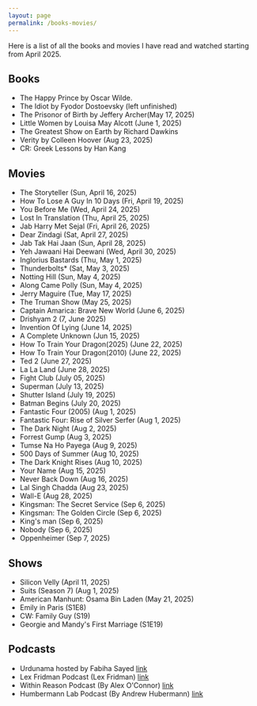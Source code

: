 ```yaml
---
layout: page
permalink: /books-movies/
---
```


Here is a list of all the books and movies I have read and watched starting from April 2025. 

Books 
----
- The Happy Prince by Oscar Wilde. 
- The Idiot by Fyodor Dostoevsky (left unfinished)
- The Prisonor of Birth by Jeffery Archer(May 17, 2025)
- Little Women by Louisa May Alcott (June 1, 2025)
- The Greatest Show on Earth by Richard Dawkins
- Verity by Colleen Hoover (Aug 23, 2025)
- CR: Greek Lessons by Han Kang

Movies 
----
- The Storyteller (Sun, April 16, 2025)
- How To Lose A Guy In 10 Days (Fri, April 19, 2025)
- You Before Me (Wed, April 24, 2025)
- Lost In Translation (Thu, April 25, 2025)
- Jab Harry Met Sejal (Fri, April 26, 2025)
- Dear Zindagi (Sat, April 27, 2025)
- Jab Tak Hai Jaan (Sun, April 28, 2025)
- Yeh Jawaani Hai Deewani (Wed, April 30, 2025)
- Inglorius Bastards (Thu, May 1, 2025)
- Thunderbolts* (Sat, May 3, 2025)
- Notting Hill (Sun, May 4, 2025)
- Along Came Polly (Sun, May 4, 2025)
- Jerry Maguire (Tue, May 17, 2025)
- The Truman Show (May 25, 2025)
- Captain Amarica: Brave New World (June 6, 2025)
- Drishyam 2 (7, June 2025)
- Invention Of Lying (June 14, 2025)
- A Complete Unknown (Jun 15, 2025)
- How To Train Your Dragon(2025) (June 22, 2025)
- How To Train Your Dragon(2010) (June 22, 2025)
- Ted 2 (June 27, 2025)
- La La Land (June 28, 2025)
- Fight Club (July 05, 2025)
- Superman (July 13, 2025)
- Shutter Island (July 19, 2025)
- Batman Begins (July 20, 2025)
- Fantastic Four (2005) (Aug 1, 2025)
- Fantastic Four: Rise of Silver Serfer (Aug 1, 2025)
- The Dark Night (Aug 2, 2025)
- Forrest Gump (Aug 3, 2025)
- Tumse Na Ho Payega (Aug 9, 2025)
- 500 Days of Summer (Aug 10, 2025)
- The Dark Knight Rises (Aug 10, 2025)
- Your Name (Aug 15, 2025)
- Never Back Down (Aug 16, 2025)
- Lal Singh Chadda (Aug 23, 2025)
- Wall-E (Aug 28, 2025)
- Kingsman: The Secret Service (Sep 6, 2025)
- Kingsman: The Golden Circle (Sep 6, 2025)
- King's man (Sep 6, 2025)
- Nobody (Sep 6, 2025)
- Oppenheimer (Sep 7, 2025)



Shows
---
- Silicon Velly  (April 11, 2025)
- Suits (Season 7) (Aug 1, 2025)
- American Manhunt: Osama Bin Laden (May 21, 2025)
- Emily in Paris (S1E8)
- CW: Family Guy (S19)
- Georgie and Mandy's First Marriage (S1E19)

Podcasts
---
- Urdunama hosted by Fabiha Sayed [link](https://open.spotify.com/show/6zRRY9ssHgiH2Rm0IUrd5x)
- Lex Fridman Podcast (Lex Fridman) [link](https://lexfridman.com/podcast/)
- Within Reason Podcast (By Alex O'Connor) [link](https://open.spotify.com/show/16wUbvDT95dxzpG2KEhakK)
- Humbermann Lab Podcast (By Andrew Hubermann) [link](https://www.hubermanlab.com/all-episodes)

